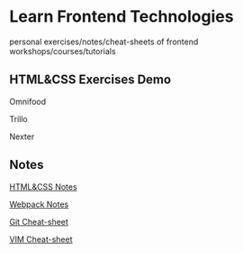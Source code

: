 # Learn Frontend Technologies

personal exercises/notes/cheat-sheets of frontend workshops/courses/tutorials

## HTML&CSS Exercises Demo

Omnifood

Trillo

Nexter

## Notes

[HTML&CSS Notes](./htmlcss/README.md)

[Webpack Notes](./webpack/seanlarkin-webpack-plugins/README.md)

[Git Cheat-sheet](./tools/nina-git-in-depth/README.md)

[VIM Cheat-sheet](./tools/vim-fundamentals/README.md)
